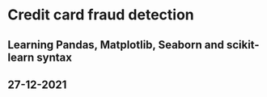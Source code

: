 # Credit card fraud detection
## Learning Pandas, Matplotlib, Seaborn and scikit-learn syntax 
## 27-12-2021